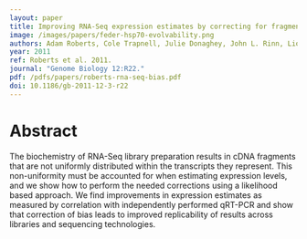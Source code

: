 ```yaml
---
layout: paper
title: Improving RNA-Seq expression estimates by correcting for fragment bias
image: /images/papers/feder-hsp70-evolvability.png
authors: Adam Roberts, Cole Trapnell, Julie Donaghey, John L. Rinn, Lior Pachter.
year: 2011
ref: Roberts et al. 2011.
journal: "Genome Biology 12:R22."
pdf: /pdfs/papers/roberts-rna-seq-bias.pdf
doi: 10.1186/gb-2011-12-3-r22
---
```


# Abstract

The biochemistry of RNA-Seq library preparation results in cDNA fragments that are not uniformly distributed within the transcripts they represent. This non-uniformity must be accounted for when estimating expression levels, and we show how to perform the needed corrections using a likelihood based approach. We find improvements in expression estimates as measured by correlation with independently performed qRT-PCR and show that correction of bias leads to improved replicability of results across libraries and sequencing technologies.